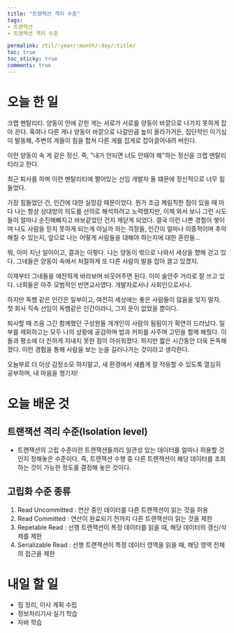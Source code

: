 ```yaml
---
title: "트랜잭션 격리 수준"
tags:
- 트랜잭션
- 트랜잭션 격리 수준

permalink: /til/:year/:month/:day/:title/
toc: true
toc_sticky: true
comments: true
---
```


# 오늘 한 일
크랩 멘탈리티. 양동이 안에 갇힌 게는 서로가 서로를 양동이 바깥으로 나가지 못하게 잡아 끈다.
혹여나 다른 게나 양동이 바깥으로 나갈만큼 높이 올라가거든, 집단적인 이기심이 발동해,
주변의 게들이 힘을 합쳐 다른 게를 집게로 잡아끌어내려 버린다.

이런 양동이 속 게 같은 정신. 즉, "내가 안되면 너도 안돼야 해"하는 정신을 크랩 멘탈리티라고 한다.

최근 퇴사를 하며 이런 멘탈리티에 쩔어있는 선임 개발자 둘 떄문에 정신적으로 너무 힘들었다.

가장 힘들었던 건, 인간에 대한 실망감 때문이었다.
뭔가 조금 께림칙한 점이 있을 때 마다 나는 항상 상대방의 의도를 선의로 해석하려고 노력했지만,
이제 와서 보니 그런 시도들이 얼마나 순진해빠지고 바보같았던 건지 깨닫게 되었다.
결국 이런 나쁜 경험이 쌓이며 나도 사람을 믿지 못하게 되는게 아닐까 하는 걱정들,
인간이 얼마나 이중적이며 추악해질 수 있는지, 앞으로 나는 어떻게 사람들을 대해야 하는지에 대한 혼란들...

뭐, 이미 지난 일이이고, 결과는 이렇다.
나는 양동이 밖으로 나와서 세상을 향해 걷고 있다.
그네들은 양동이 속에서 처절하게 또 다른 사람의 발을 잡아 끌고 있겠지.

이제부터 그네들을 애잔하게 바라보며 비웃어주면 된다. 이미 술안주 거리로 잘 쓰고 있다.
너희들은 아주 모범적인 반면교사였다. 개발자로서나 사회인으로서나.

하지만 독뱀 같은 인간은 일부이고, 여전히 세상에는 좋은 사람들이 많음을 잊지 말자.
첫 회사 직속 선임이 독뱀같은 인간이라니, 그저 운이 없었을 뿐이다.

퇴사할 때 즈음 그간 함께했던 구성원들 개개인의 사람의 됨됨이가 확연히 드러났다.
일부를 제외하고는 모두 나의 상황에 공감하며 밥과 커피를 사주며 고민을 함께 해줬다.
이들과 평소에 더 친하게 지내지 못한 점이 아쉬워졌다. 하지만 짧은 시간동안 더욱 돈독해졌다.
이런 경험을 통해 사람을 보는 눈을 길러나가는 것이라고 생각한다.

오늘부로 더 이상 감정소모 하지말고, 새 환경에서 새롭게 잘 적응할 수 있도록 열심히 공부하며, 내 마음을 챙기자!

# 오늘 배운 것

## 트랜잭션 격리 수준(Isolation level)
- 트랜잭션의 고립 수준이란 트랜잭션들끼리 일관성 있는 데이터를 얼마나 허용할 것인지 정해놓은 수준이다.
  즉, 트랜잭션 수행 중 다른 트랜잭션이 해당 데이터를 조회하는 것이 가능한 정도를 결정해 놓은 것이다.

## 고립화 수준 종류
1. Read Uncommitted : 연산 중인 데이터를 다른 트랜잭션이 읽는 것을 허용
2. Read Committed : 연산이 완료되기 전까지 다른 트랜잭션이 읽는 것을 제한
3. Repetable Read : 선행 트랜잭션이 특정 데이터를 읽을 때, 해당 데이터의 갱신/삭제를 제한
4. Serializable Read : 선행 트랜잭션이 특정 데이터 영역을 읽을 때, 해당 영역 전체의 접근을 제한

# 내일 할 일
- 짐 정리, 이사 계획 수립
- 정보처리기사 실기 학습
- 자바 학습
